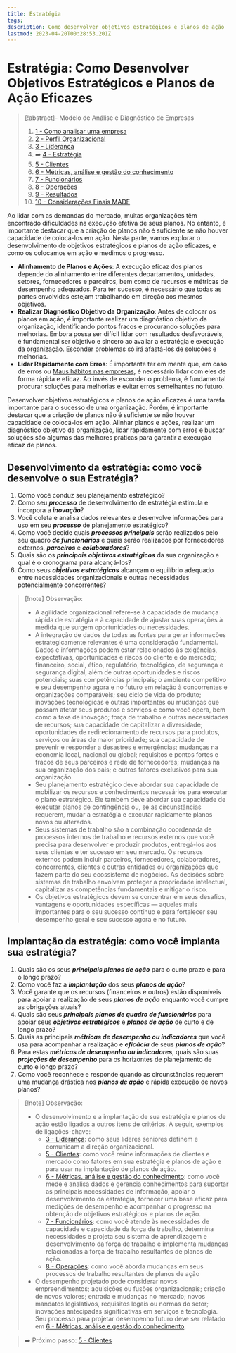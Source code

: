 ```yaml
---
title: Estratégia
tags: 
description: Como desenvolver objetivos estratégicos e planos de ação
lastmod: 2023-04-20T00:28:53.201Z
---
```

# Estratégia: Como Desenvolver Objetivos Estratégicos e Planos de Ação Eficazes

> [!abstract]- Modelo de Análise e Diagnóstico de Empresas 
> 
>1. [1 - Como analisar uma empresa](1%20-%20Como%20analisar%20uma%20empresa.md)
>2. [2 - Perfil Organizacional](2%20-%20Perfil%20Organizacional.md)
>3. [3 - Liderança](3%20-%20Liderança.md)
>4. ➡️ [4 - Estratégia](4%20-%20Estratégia.md)
>5. [5 - Clientes](5%20-%20Clientes.md)
>6. [6 - Métricas, análise e gestão do conhecimento](6%20-%20Métricas,%20análise%20e%20gestão%20do%20conhecimento.md)
>7. [7 - Funcionários](7%20-%20Funcionários.md)
>8. [8 - Operações](8%20-%20Operações.md)
>9. [9 - Resultados](9%20-%20Resultados.md)
>10. [10 - Considerações Finais MADE](10%20-%20Considerações%20Finais%20MADE.md)

Ao lidar com as demandas do mercado, muitas organizações têm encontrado dificuldades na execução efetiva de seus planos. No entanto, é importante destacar que a criação de planos não é suficiente se não houver capacidade de colocá-los em ação. Nesta parte, vamos explorar o desenvolvimento de objetivos estratégicos e planos de ação eficazes, e como os colocamos em ação e medimos o progresso.

- **Alinhamento de Planos e Ações**: A execução eficaz dos planos depende do alinhamento entre diferentes departamentos, unidades, setores, fornecedores e parceiros, bem como de recursos e métricas de desempenho adequados. Para ter sucesso, é necessário que todas as partes envolvidas estejam trabalhando em direção aos mesmos objetivos.
- **Realizar Diagnóstico Objetivo da Organização**: Antes de colocar os planos em ação, é importante realizar um diagnóstico objetivo da organização, identificando pontos fracos e procurando soluções para melhorias. Embora possa ser difícil lidar com resultados desfavoráveis, é fundamental ser objetivo e sincero ao avaliar a estratégia e execução da organização. Esconder problemas só irá afastá-los de soluções e melhorias.
- **Lidar Rapidamente com Erros**: É importante ter em mente que, em caso de erros ou [Maus hábitos nas empresas](notes/Negocios/Maus%20hábitos%20nas%20empresas.md), é necessário lidar com eles de forma rápida e eficaz. Ao invés de esconder o problema, é fundamental procurar soluções para melhorias e evitar erros semelhantes no futuro.

Desenvolver objetivos estratégicos e planos de ação eficazes é uma tarefa importante para o sucesso de uma organização. Porém, é importante destacar que a criação de planos não é suficiente se não houver capacidade de colocá-los em ação. Alinhar planos e ações, realizar um diagnóstico objetivo da organização, lidar rapidamente com erros e buscar soluções são algumas das melhores práticas para garantir a execução eficaz de planos.

## Desenvolvimento da estratégia: como você desenvolve o sua Estratégia?

1. Como você conduz seu planejamento estratégico?
2. Como seu ***processo*** de desenvolvimento de estratégia estimula e incorpora a ***inovação***?
3. Você coleta e analisa dados relevantes e desenvolve informações para uso em seu ***processo*** de planejamento estratégico?
4. Como você decide quais ***processos principais*** serão realizados pelo seu quadro ***de funcionários*** e quais serão realizados por fornecedores externos, ***parceiros*** e ***colaboradores***?
5. Quais são os ***principais objetivos estratégicos*** da sua organização e qual é o cronograma para alcançá-los?
6. Como seus ***objetivos estratégicos*** alcançam o equilíbrio adequado entre necessidades organizacionais e outras necessidades potencialmente concorrentes?

>[!note] Observação:
> 
>- A agilidade organizacional refere-se à capacidade de mudança rápida de estratégia e à capacidade de ajustar suas operações à medida que surgem oportunidades ou necessidades.
>- A integração de dados de todas as fontes para gerar informações estrategicamente relevantes é uma consideração fundamental. Dados e informações podem estar relacionados às exigências, expectativas, oportunidades e riscos do cliente e do mercado; financeiro, social, ético, regulatório, tecnológico, de segurança e segurança digital, além de outras oportunidades e riscos potenciais; suas competências principais; o ambiente competitivo e seu desempenho agora e no futuro em relação à concorrentes e organizações comparáveis; seu ciclo de vida do produto; inovações tecnológicas e outras importantes ou mudanças que possam afetar seus produtos e serviços e como você opera, bem como a taxa de inovação; força de trabalho e outras necessidades de recursos; sua capacidade de capitalizar a diversidade; oportunidades de redirecionamento de recursos para produtos, serviços ou áreas de maior prioridade; sua capacidade de prevenir e responder a desastres e emergências; mudanças na economia local, nacional ou global; requisitos e pontos fortes e fracos de seus parceiros e rede de fornecedores; mudanças na sua organização dos pais; e outros fatores exclusivos para sua organização.
>- Seu planejamento estratégico deve abordar sua capacidade de mobilizar os recursos e conhecimentos necessários para executar o plano estratégico. Ele também deve abordar sua capacidade de executar planos de contingência ou, se as circunstâncias requerem, mudar a estratégia e executar rapidamente planos novos ou alterados.
>- Seus sistemas de trabalho são a combinação coordenada de processos internos de trabalho e recursos externos que você precisa para desenvolver e produzir produtos, entregá-los aos seus clientes e ter sucesso em seu mercado. Os recursos externos podem incluir parceiros, fornecedores, colaboradores, concorrentes, clientes e outras entidades ou organizações que fazem parte do seu ecossistema de negócios. As decisões sobre sistemas de trabalho envolvem proteger a propriedade intelectual, capitalizar as competências fundamentais e mitigar o risco.
>- Os objetivos estratégicos devem se concentrar em seus desafios, vantagens e oportunidades específicas — aqueles mais importantes para o seu sucesso contínuo e para fortalecer seu desempenho geral e seu sucesso agora e no futuro.

## Implantação da estratégia: como você implanta sua estratégia?

1. Quais são os seus ***principais planos de ação*** para o curto prazo e para o longo prazo?
2. Como você faz a ***implantação*** dos seus ***planos de ação***?
3. Você garante que os recursos (financeiros e outros) estão disponíveis para apoiar a realização de seus ***planos de ação*** enquanto você cumpre as obrigações atuais?
4. Quais são seus ***principais planos de quadro de funcionários*** para apoiar seus ***objetivos estratégicos*** e ***planos de ação*** de curto e de longo prazo?
5. Quais as principais ***métricas de desempenho ou indicadores*** que você usa para acompanhar a realização e ***eficácia*** de seus ***planos de ação***?
6. Para estas ***métricas de desempenho ou indicadores***, quais são suas ***projeções de desempenho*** para os horizontes de planejamento de curto e longo prazo?
7. Como você reconhece e responde quando as circunstâncias requerem uma mudança drástica nos ***planos de ação*** e rápida execução de novos planos?

>[!note] Observação:
> 
>- O desenvolvimento e a implantação de sua estratégia e planos de ação estão ligados a outros itens de critérios. A seguir, exemplos de ligações-chave:
>	- [3 - Liderança](3%20-%20Liderança.md): como seus líderes seniores definem e comunicam a direção organizacional.
>	- [5 - Clientes](5%20-%20Clientes.md): como você reúne informações de clientes e mercado como fatores em sua estratégia e planos de ação e para usar na implantação de planos de ação.
>	- [6 - Métricas, análise e gestão do conhecimento](6%20-%20Métricas,%20análise%20e%20gestão%20do%20conhecimento.md): como você mede e analisa dados e gerencia conhecimentos para suportar as principais necessidades de informação, apoiar o desenvolvimento da estratégia, fornecer uma base eficaz para medições de desempenho e acompanhar o progresso na obtenção de objetivos estratégicos e planos de ação.
>	- [7 - Funcionários](7%20-%20Funcionários.md): como você atende às necessidades de capacidade e capacidade da força de trabalho, determina necessidades e projeta seu sistema de aprendizagem e desenvolvimento da força de trabalho e implementa mudanças relacionadas à força de trabalho resultantes de planos de ação.
>	- [8 - Operações](8%20-%20Operações.md): como você aborda mudanças em seus processos de trabalho resultantes de planos de ação
>- O desempenho projetado pode considerar novos empreendimentos; aquisições ou fusões organizacionais; criação de novos valores; entrada e mudanças no mercado; novos mandatos legislativos, requisitos legais ou normas do setor; inovações antecipadas significativas em serviços e tecnologia. Seu processo para projetar desempenho futuro deve ser relatado em [6 - Métricas, análise e gestão do conhecimento](6%20-%20Métricas,%20análise%20e%20gestão%20do%20conhecimento.md).

> ➡️ Próximo passo: [5 - Clientes](5%20-%20Clientes.md)